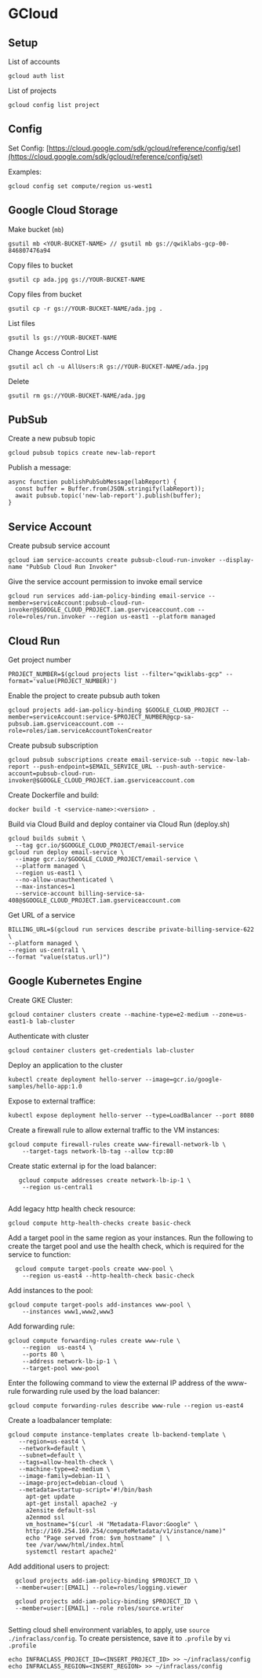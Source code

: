 # GCloud

## Setup
List of accounts
```
gcloud auth list
```

List of projects
```
gcloud config list project
```

## Config
Set Config: [https://cloud.google.com/sdk/gcloud/reference/config/set](https://cloud.google.com/sdk/gcloud/reference/config/set)

Examples:
```
gcloud config set compute/region us-west1

```

## Google Cloud Storage
Make bucket (`mb`)
```
gsutil mb <YOUR-BUCKET-NAME> // gsutil mb gs://qwiklabs-gcp-00-846807476a94
```

Copy files to bucket
```
gsutil cp ada.jpg gs://YOUR-BUCKET-NAME
```

Copy files from bucket
```
gsutil cp -r gs://YOUR-BUCKET-NAME/ada.jpg .
```

List files
```
gsutil ls gs://YOUR-BUCKET-NAME
```

Change Access Control List
```
gsutil acl ch -u AllUsers:R gs://YOUR-BUCKET-NAME/ada.jpg
```

Delete
```
gsutil rm gs://YOUR-BUCKET-NAME/ada.jpg
```

## PubSub

Create a new pubsub topic
```
gcloud pubsub topics create new-lab-report
```


Publish a message:
```
async function publishPubSubMessage(labReport) {
  const buffer = Buffer.from(JSON.stringify(labReport));
  await pubsub.topic('new-lab-report').publish(buffer);
}

```

## Service Account

Create pubsub service account
```
gcloud iam service-accounts create pubsub-cloud-run-invoker --display-name "PubSub Cloud Run Invoker"

```

Give the service account permission to invoke email service
```
gcloud run services add-iam-policy-binding email-service --member=serviceAccount:pubsub-cloud-run-invoker@$GOOGLE_CLOUD_PROJECT.iam.gserviceaccount.com --role=roles/run.invoker --region us-east1 --platform managed

```
## Cloud Run

Get project number
```
PROJECT_NUMBER=$(gcloud projects list --filter="qwiklabs-gcp" --format='value(PROJECT_NUMBER)')
```

Enable the project to create pubsub auth token
```
gcloud projects add-iam-policy-binding $GOOGLE_CLOUD_PROJECT --member=serviceAccount:service-$PROJECT_NUMBER@gcp-sa-pubsub.iam.gserviceaccount.com --role=roles/iam.serviceAccountTokenCreator
```


Create pubsub subscription
```
gcloud pubsub subscriptions create email-service-sub --topic new-lab-report --push-endpoint=$EMAIL_SERVICE_URL --push-auth-service-account=pubsub-cloud-run-invoker@$GOOGLE_CLOUD_PROJECT.iam.gserviceaccount.com
```

Create Dockerfile and build:
```
docker build -t <service-name>:<version> .
```

Build via Cloud Build and deploy container via Cloud Run (deploy.sh)
```
gcloud builds submit \
  --tag gcr.io/$GOOGLE_CLOUD_PROJECT/email-service
gcloud run deploy email-service \
  --image gcr.io/$GOOGLE_CLOUD_PROJECT/email-service \
  --platform managed \
  --region us-east1 \
  --no-allow-unauthenticated \
  --max-instances=1
  --service-account billing-service-sa-408@$GOOGLE_CLOUD_PROJECT.iam.gserviceaccount.com
```

Get URL of a service
```
BILLING_URL=$(gcloud run services describe private-billing-service-622 \
--platform managed \
--region us-central1 \
--format "value(status.url)")
```

## Google Kubernetes Engine

Create GKE Cluster:
```
gcloud container clusters create --machine-type=e2-medium --zone=us-east1-b lab-cluster 

```

Authenticate with cluster
```
gcloud container clusters get-credentials lab-cluster 
```

Deploy an application to the cluster
```
kubectl create deployment hello-server --image=gcr.io/google-samples/hello-app:1.0
```

Expose to external traffice:
```
kubectl expose deployment hello-server --type=LoadBalancer --port 8080
```

Create a firewall rule to allow external traffic to the VM instances:
```
gcloud compute firewall-rules create www-firewall-network-lb \
    --target-tags network-lb-tag --allow tcp:80
```


Create static external ip for the load balancer:
```
   gcloud compute addresses create network-lb-ip-1 \
    --region us-central1 
    
```

Add legacy http health check resource:
```
gcloud compute http-health-checks create basic-check

```

Add a target pool in the same region as your instances. Run the following to create the target pool and use the health check, which is required for the service to function:
```
  gcloud compute target-pools create www-pool \
    --region us-east4 --http-health-check basic-check
```


Add instances to the pool:
```
gcloud compute target-pools add-instances www-pool \
    --instances www1,www2,www3
```

Add forwarding rule:
```
gcloud compute forwarding-rules create www-rule \
    --region  us-east4 \
    --ports 80 \
    --address network-lb-ip-1 \
    --target-pool www-pool
```

Enter the following command to view the external IP address of the www-rule forwarding rule used by the load balancer:
```
gcloud compute forwarding-rules describe www-rule --region us-east4
```


Create a loadbalancer template:
```
gcloud compute instance-templates create lb-backend-template \
   --region=us-east4 \
   --network=default \
   --subnet=default \
   --tags=allow-health-check \
   --machine-type=e2-medium \
   --image-family=debian-11 \
   --image-project=debian-cloud \
   --metadata=startup-script='#!/bin/bash
     apt-get update
     apt-get install apache2 -y
     a2ensite default-ssl
     a2enmod ssl
     vm_hostname="$(curl -H "Metadata-Flavor:Google" \
     http://169.254.169.254/computeMetadata/v1/instance/name)"
     echo "Page served from: $vm_hostname" | \
     tee /var/www/html/index.html
     systemctl restart apache2'
```

Add additional users to project:
```
  gcloud projects add-iam-policy-binding $PROJECT_ID \
  --member=user:[EMAIL] --role=roles/logging.viewer
  
  gcloud projects add-iam-policy-binding $PROJECT_ID \
  --member=user:[EMAIL] --role roles/source.writer
  
```

Setting cloud shell environment variables, to apply, use `source ./infraclass/config`. To create persistence, save it to `.profile` by `vi .profile`
```
echo INFRACLASS_PROJECT_ID=<INSERT_PROJECT_ID> >> ~/infraclass/config
echo INFRACLASS_REGION=<INSERT_REGION> >> ~/infraclass/config
```
